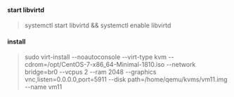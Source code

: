 #### start libvirtd
> systemctl start libvirtd && systemctl enable libvirtd
#### install
> sudo virt-install --noautoconsole --virt-type kvm --cdrom=/opt/CentOS-7-x86_64-Minimal-1810.iso --network bridge=br0 --vcpus 2 --ram 2048 --graphics vnc,listen=0.0.0.0,port=5911 --disk path=/home/qemu/kvms/vm11.img --name vm11
